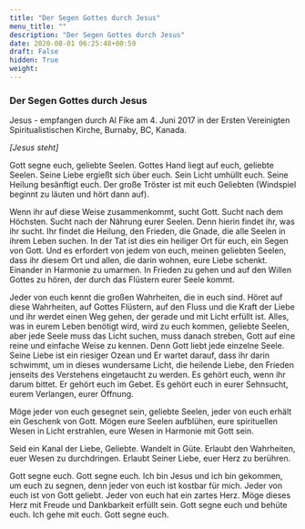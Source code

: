 ```yaml
---
title: "Der Segen Gottes durch Jesus"
menu_title: ""
description: "Der Segen Gottes durch Jesus"
date: 2020-08-01 06:25:48+00:59
draft: False
hidden: True
weight:
---
```

### Der Segen Gottes durch Jesus

Jesus - empfangen durch Al Fike am 4. Juni 2017 in der Ersten Vereinigten Spiritualistischen Kirche, Burnaby, BC, Kanada.

*[Jesus steht]*

Gott segne euch, geliebte Seelen. Gottes Hand liegt auf euch, geliebte Seelen. Seine Liebe ergießt sich über euch. Sein Licht umhüllt euch. Seine Heilung besänftigt euch. Der große Tröster ist mit euch Geliebten (Windspiel beginnt zu läuten und hört dann auf).

Wenn ihr auf diese Weise zusammenkommt, sucht Gott. Sucht nach dem Höchsten. Sucht nach der Nährung eurer Seelen. Denn hierin findet ihr, was ihr sucht. Ihr findet die Heilung, den Frieden, die Gnade, die alle Seelen in ihrem Leben suchen. In der Tat ist dies ein heiliger Ort für euch, ein Segen von Gott. Und es erfordert von jedem von euch, meinen geliebten Seelen, dass ihr diesem Ort und allen, die darin wohnen, eure Liebe schenkt. Einander in Harmonie zu umarmen. In Frieden zu gehen und auf den Willen Gottes zu hören, der durch das Flüstern eurer Seele kommt.  

Jeder von euch kennt die großen Wahrheiten, die in euch sind. Höret auf diese Wahrheiten, auf Gottes Flüstern, auf den Fluss und die Kraft der Liebe und ihr werdet einen Weg gehen, der gerade und mit Licht erfüllt ist. Alles, was in eurem Leben benötigt wird, wird zu euch kommen, geliebte Seelen, aber jede Seele muss das Licht suchen, muss danach streben, Gott auf eine reine und einfache Weise zu kennen. Denn Gott liebt jede einzelne Seele. Seine Liebe ist ein riesiger Ozean und Er wartet darauf, dass ihr darin schwimmt, um in dieses wundersame Licht, die heilende Liebe, den Frieden jenseits des Verstehens eingetaucht zu werden. Es gehört euch, wenn ihr darum bittet. Er gehört euch im Gebet. Es gehört euch in eurer Sehnsucht, eurem Verlangen, eurer Öffnung.

Möge jeder von euch gesegnet sein, geliebte Seelen, jeder von euch erhält ein Geschenk von Gott. Mögen eure Seelen aufblühen, eure spirituellen Wesen in Licht erstrahlen, eure Wesen in Harmonie mit Gott sein.  

Seid ein Kanal der Liebe, Geliebte. Wandelt in Güte. Erlaubt den Wahrheiten, euer Wesen zu durchdringen. Erlaubt Seiner Liebe, euer Herz zu berühren.  

Gott segne euch. Gott segne euch. Ich bin Jesus und ich bin gekommen, um euch zu segnen, denn jeder von euch ist kostbar für mich. Jeder von euch ist von Gott geliebt. Jeder von euch hat ein zartes Herz. Möge dieses Herz mit Freude und Dankbarkeit erfüllt sein. Gott segne euch und behüte euch. Ich gehe mit euch. Gott segne euch.
